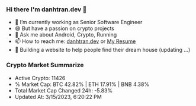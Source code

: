 ### Hi there I'm danhtran.dev 👋

- 🔭 I’m currently working as Senior Software Engineer
- 😄 But have a passion on crypto projects
- 💬 Ask me about Android, Crypto, Running 
- 📫 How to reach me: <a href="https://danhtran.dev" target="_blank">danhtran.dev</a> or <a href="Dan-Resume.pdf" target="_blank">My Resume</a>
- 🌱 Building a website to help people find their dream house (updating ...)

### Crypto Market Summarize
- Active Crypto: 11426
- % Market Cap: BTC 42.82% | ETH 17.91% | BNB 4.38%
- Total Market Cap Changed 24h: -5.83%
- Updated At: 3/15/2023, 6:20:22 PM
